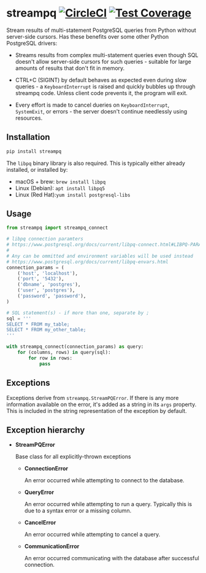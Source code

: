 # streampq [![CircleCI](https://circleci.com/gh/uktrade/streampq.svg?style=shield)](https://circleci.com/gh/uktrade/streampq) [![Test Coverage](https://api.codeclimate.com/v1/badges/d96c6b7b6f8cf6ecfd9c/test_coverage)](https://codeclimate.com/github/uktrade/streampq/test_coverage)

Stream results of multi-statement PostgreSQL queries from Python without server-side cursors. Has these benefits over some other Python PostgreSQL drivers:

- Streams results from complex multi-statement queries even though SQL doesn't allow server-side cursors for such queries - suitable for large amounts of results that don't fit in memory.

- CTRL+C (SIGINT) by default behaves as expected even during slow queries - a `KeyboardInterrupt` is raised and quickly bubbles up through streampq code. Unless client code prevents it, the program will exit.

- Every effort is made to cancel dueries on `KeyboardInterrupt`, `SystemExit`, or errors - the server doesn't continue needlessly using resources.


## Installation

```bash
pip install streampq
```

The `libpq` binary library is also required. This is typically either already installed, or installed by: 

- macOS + brew: `brew install libpq`
- Linux (Debian): `apt install libpq5`
- Linux (Red Hat):`yum install postgresql-libs`


## Usage

```python
from streampq import streampq_connect

# libpq connection paramters
# https://www.postgresql.org/docs/current/libpq-connect.html#LIBPQ-PARAMKEYWORDS
#
# Any can be ommitted and environment variables will be used instead
# https://www.postgresql.org/docs/current/libpq-envars.html
connection_params = (
    ('host', 'localhost'),
    ('port', '5432'),
    ('dbname', 'postgres'),
    ('user', 'postgres'),
    ('password', 'password'),
)

# SQL statement(s) - if more than one, separate by ;
sql = '''
SELECT * FROM my_table;
SELECT * FROM my_other_table;
'''

with streampq_connect(connection_params) as query:
    for (columns, rows) in query(sql):
        for row in rows:
            pass
```


## Exceptions

Exceptions derive from `streampq.StreamPQError`. If there is any more information available on the error, it's added as a string in its `args` property. This is included in the string representation of the exception by default.


## Exception hierarchy

  - **StreamPQError**

    Base class for all explicitly-thrown exceptions

    - **ConnectionError**

      An error occurred while attempting to connect to the database.

    - **QueryError**

      An error occurred while attempting to run a query. Typically this is due to a syntax error or a missing column.

    - **CancelError**

      An error occurred while attempting to cancel a query.

    - **CommunicationError**

      An error occurred communicating with the database after successful connection.
